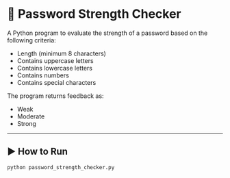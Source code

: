 # 🔐 Password Strength Checker

A Python program to evaluate the strength of a password based on the following criteria:

- Length (minimum 8 characters)
- Contains uppercase letters
- Contains lowercase letters
- Contains numbers
- Contains special characters

The program returns feedback as:

- Weak
- Moderate
- Strong

---

## ▶️ How to Run

```bash
python password_strength_checker.py
